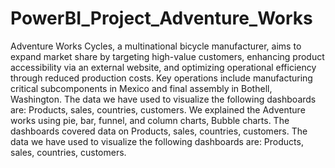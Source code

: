 # PowerBI_Project_Adventure_Works

Adventure Works Cycles, a multinational bicycle manufacturer, aims to expand market share by targeting high-value customers,
enhancing product accessibility via an external website, and optimizing operational efficiency through reduced production costs.
Key operations include manufacturing critical subcomponents in Mexico and final assembly in Bothell, Washington.
The data we have used to visualize the following dashboards are: Products, sales, countries, customers.
We explained the Adventure works using pie, bar, funnel, and column charts, Bubble charts.
The dashboards covered data on Products, sales, countries, customers.
 The data we have used to visualize the following dashboards are: Products, sales, countries, customers.


